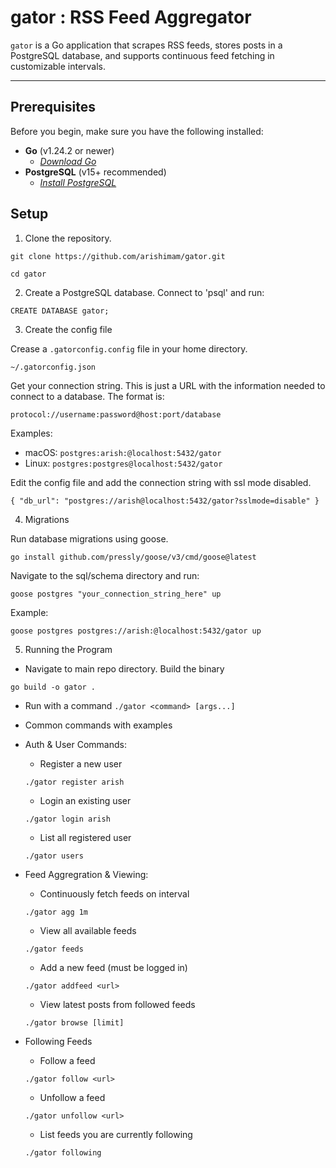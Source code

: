 
# gator : RSS Feed Aggregator

`gator` is a Go application that scrapes RSS feeds, stores posts in a PostgreSQL database, and supports continuous feed fetching in customizable intervals.

---

## Prerequisites

Before you begin, make sure you have the following installed:

- **Go** (v1.24.2 or newer)
    - *[Download Go](https://go.dev/dl/)*
- **PostgreSQL** (v15+ recommended)
    - *[Install PostgreSQL](https://www.postgresql.org/download/)*


## Setup

1. Clone the repository.

`git clone https://github.com/arishimam/gator.git`

`cd gator`

2. Create a PostgreSQL database. Connect to 'psql' and run:

`CREATE DATABASE gator;`

3. Create the config file

Crease a `.gatorconfig.config` file in your home directory. 

`~/.gatorconfig.json`

Get your connection string. This is just a URL with the information needed to connect to a database. The format is: 

`protocol://username:password@host:port/database`

Examples:
- macOS: `postgres:arish:@localhost:5432/gator`
- Linux: `postgres:postgres@localhost:5432/gator`

Edit the config file and add the connection string with ssl mode disabled.

`{
    "db_url": "postgres://arish@localhost:5432/gator?sslmode=disable"
}`

4. Migrations

Run database migrations using goose.

`go install github.com/pressly/goose/v3/cmd/goose@latest`

Navigate to the sql/schema directory and run:

`goose postgres "your_connection_string_here" up`

Example:

`goose postgres postgres://arish:@localhost:5432/gator up`


5. Running the Program

- Navigate to main repo directory. Build the binary

`go build -o gator .`

- Run with a command
`./gator <command> [args...]`


- Common commands with examples

- Auth & User Commands:
    - Register a new user

    `./gator register arish`

    - Login an existing user

    `./gator login arish`

    - List all registered user

    `./gator users` 

- Feed Aggregration & Viewing:
    - Continuously fetch feeds on interval

    `./gator agg 1m`

    - View all available feeds

    `./gator feeds` 

    - Add a new feed (must be logged in)

    `./gator addfeed <url>` 

    - View latest posts from followed feeds

    `./gator browse [limit]` 

- Following Feeds

    - Follow a feed

    `./gator follow <url>`

    - Unfollow a feed

    `./gator unfollow <url>`

    - List feeds you are currently following

    `./gator following`









